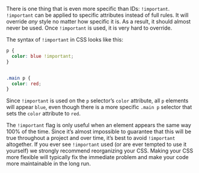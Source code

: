 There is one thing that is even more specific than IDs: `!important`. `!important` can be applied to specific attributes instead of full rules. It will override *any* style no matter how specific it is. As a result, it should almost never be used. Once `!important` is used, it is very hard to override.

The syntax of `!important` in CSS looks like this:
```css
p {
  color: blue !important;
}


.main p {
  color: red;
}
```

Since `!important` is used on the `p` selector’s `color` attribute, all `p` elements will appear `blue`, even though there is a more specific `.main p` selector that sets the `color` attribute to `red`.

The `!important` flag is only useful when an element appears the same way 100% of the time. Since it’s almost impossible to guarantee that this will be true throughout a project and over time, it’s best to avoid `!important` altogether. If you ever see `!important` used (or are ever tempted to use it yourself) we strongly recommend reorganizing your CSS. Making your CSS more flexible will typically fix the immediate problem and make your code more maintainable in the long run.